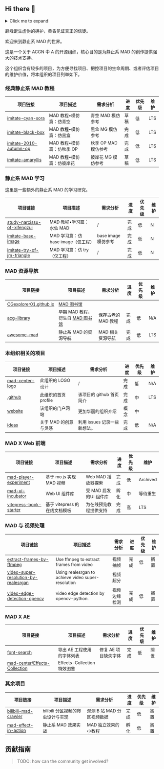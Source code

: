 ## Hi there 👋

<!--
![banner](https://github.com/mad-center/.github/blob/main/profile/assets/sora-no-woto-1.jpg)
-->

<details>
  <summary>Click me to expand</summary>
  <img src="https://github.com/mad-center/.github/blob/main/profile/assets/narcissu-1.jpeg" alt="profile banner">
</details>    

巅峰诞生虚伪的拥护，黄昏见证真正的信徒。

欢迎来到静止系 MAD 的世界。

这是一个关于 ACGN 中 A 的开源组织，核心目的是为静止系 MAD 的创作提供强大的技术支持。

这个组织含有较多的项目，为方便寻找项目、把控项目的生命周期、或者评估项目的维护价值，将本组织的项目列举如下。

### 经典静止系 MAD 教程

| 项目链接                                                                           | 项目描述                        | 需求分析                | 进度  | 优先级 | 维护  |
|--------------------------------------------------------------------------------|-----------------------------|---------------------|-----|-----|-----|
| [imitate-cyan-sora](https://github.com/mad-center/imitate-cyan-sora)           | MAD 教程•模仿篇：仿青空              | 青空 MAD 模仿参考         | 草稿  | 低   | LTS |
| [imitate-black-box](https://github.com/mad-center/imitate-black-box)           | MAD 教程•模仿篇：仿黑盒              | 黑盒 MG 模仿参考          | 完成  | 低   | LTS |
| [imitate-2010-autumn-op](https://github.com/mad-center/imitate-2010-autumn-op) | MAD 教程•模仿篇：仿秋季 OP | 秋季 OP MAD 模仿参考 | 完成  | 低   | LTS |
| [imitate-amaryllis](https://github.com/mad-center/imitate-amaryllis)           | MAD 教程•模仿篇：仿彼岸花             | 彼岸花 MG 模仿参考         | 草稿  | 低   | LTS |

### 静止系 MAD 学习

这里是一些额外的静止系 MAD 的学习研究。

| 项目链接                                                                                     | 项目描述                      | 需求分析                | 进度  | 优先级 | 维护  |
|------------------------------------------------------------------------------------------|---------------------------|---------------------|-----|-----|-----|
| [study-narcissu-of-xifengzui](https://github.com/mad-center/study-narcissu-of-xifengzui) | MAD 教程•学习篇：水仙 MAD  | /                   | 完成  | 低   | N   |
| [imitate-base-image](https://github.com/mad-center/imitate-base-image)                   | MAD 学习篇：仿 base image（仅工程） | base image 模仿参考 | 完成  | 低   | N   |
| [imitate-try-of-jm-triangle](https://github.com/mad-center/imitate-try-of-jm-triangle)   | MAD 学习篇：仿 try（仅工程）        | /                   | 完成  | 低   | N   |

### MAD 资源导航

| 项目链接                                                     | 项目描述                                                                                               | 需求分析          | 进度  | 优先级 | 维护  |
|----------------------------------------------------------|----------------------------------------------------------------------------------------------------|---------------|-----|-----|-----|
| [CGexplorer01.github.io](https://github.com/mad-center/CGexplorer01.github.io) | [MAD 图书馆](https://acglibrary.com/) | | | |
| [acg-library](https://github.com/mad-center/acg-library) | 早期 MAD 教程，衍生自 [MAD 图书馆](https://acglibrary.com/) | 保存古老的 MAD 教程  | 完成  | 低   | N/A |
| [awesome-mad](https://github.com/mad-center/awesome-mad) | 静止系 MAD 的资源导航                        | MAD 相关资源导航 | 完成  | 低   | LTS |

### 本组织相关的项目

| 项目链接                                                             | 项目描述           | 需求分析               | 进度  | 优先级 | 维护  |
|------------------------------------------------------------------|----------------|--------------------|-----|-----|-----|
| [mad-center-logo](https://github.com/mad-center/mad-center-logo) | 此组织的 LOGO 设计   | /                  | 完成  | 低   | N/A |
| [.github](https://github.com/mad-center/.github)                 | 此组织的首页 profile | 该项目的 github 首页简介   | 完成  | 中   | LTS |
| [website](https://github.com/mad-center/website)                 | 该组织的门户网站       | 更加华丽的组织介绍          | 概念  | 中   |     |
| [ideas](https://github.com/mad-center/ideas)                     | 关于 MAD 的创意与灵感  | 利用 issues 记录一些新想法。 | 完成  | 低   | N/A |

### MAD X Web 前端

| 项目链接                                                                           | 项目描述                                        | 需求分析                 | 进度  | 优先级 | 维护       |
|--------------------------------------------------------------------------------|---------------------------------------------|----------------------|-----|-----|----------|
| [mad-player-experiment](https://github.com/mad-center/mad-player-experiment)   | 基于 mo.js 实现 MAD 视频 | Web MAD 播放器探索      | 完成  | 低   | Archived |
| [mad-ui-incubator](https://github.com/mad-center/mad-ui-incubator)             | Web UI 组件库             | 受 MAD 启发的UI 组件库 | 孵化  | 中   | 等待重生     |
| [vitepress-book-starter](https://github.com/mad-center/vitepress-book-starter) | 基于 vitepress 的在线文档模板                   | 为在线预览教程提供支持          | 完成  | 高   | LTS      |

### MAD 与 视频处理

| 项目链接                                                                                                       | 项目描述                                               | 需求分析   | 进度  | 优先级 | 维护  |
|------------------------------------------------------------------------------------------------------------|----------------------------------------------------|--------|-----|-----|-----|
| [extract-frames-by-ffmpeg](https://github.com/mad-center/extract-frames-by-ffmpeg)                         | Use ffmpeg to extract frames from video            | 视频抽帧   | 完成  | 低   | 搁置  |
| [video-super-resolution-by-realesrgan](https://github.com/mad-center/video-super-resolution-by-realesrgan) | Using realesrgan to achieve video super-resolution | 视频超分   |     |     |     |
| [video-edge-detection-opencv](https://github.com/mad-center/video-edge-detection-opencv)                   | video edge detection by opencv-python.             | 视频边缘检测 | 完成  | 低   | 搁置  |

### MAD X AE

| 项目链接                                                                              | 项目描述                     | 需求分析            | 进度  | 优先级 | 维护  |
|-----------------------------------------------------------------------------------|--------------------------|-----------------|-----|-----|-----|
| [font-search](https://github.com/mad-center/font-search)                          | 导出 AE 工程使用的字体列表      | 修复 AE 项目缺失字体 | 完成  | 低   | 搁置  |
| [mad-center/Effects-Collection](https://github.com/mad-center/Effects-Collection) | Effects-Collection 特效图鉴 |                 |     |     |

### 其余项目

| 项目链接                                                                       | 项目描述                  | 需求分析              | 进度  | 优先级 | 维护  |
|----------------------------------------------------------------------------|-----------------------|-------------------|-----|-----|-----|
| [bilibili-mad-crawler](https://github.com/mad-center/bilibili-mad-crawler) | bilibili 分区视频的爬虫设计与实现 | 观测 B 站 MAD 分区视频数据 | 完成  | 低   | 搁置  |
| [mad-effect-in-action](https://github.com/mad-center/mad-effect-in-action) | 静止系 MAD 效果实战          | MAD 独立效果的小教程      | 孵化  | 低   | 搁置  |

## 贡献指南

> TODO: how can the community get involved?
